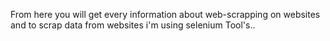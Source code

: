 
From here you will get every information about web-scrapping on websites and to scrap data from websites i'm using selenium Tool's..
